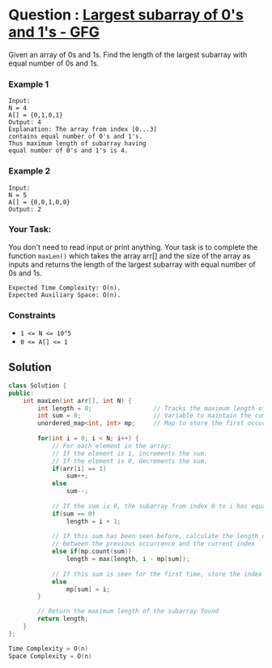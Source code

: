 # Question : [Largest subarray of 0's and 1's - GFG](https://www.geeksforgeeks.org/problems/largest-subarray-of-0s-and-1s/1)

Given an array of 0s and 1s. Find the length of the largest subarray with equal number of 0s and 1s.

### Example 1

```
Input:
N = 4
A[] = {0,1,0,1}
Output: 4
Explanation: The array from index [0...3]
contains equal number of 0's and 1's.
Thus maximum length of subarray having
equal number of 0's and 1's is 4.
```

### Example 2

```
Input:
N = 5
A[] = {0,0,1,0,0}
Output: 2
```

### Your Task:
You don't need to read input or print anything. Your task is to complete the function `maxLen()` which takes the array arr[] and the size of the array as inputs and returns the length of the largest subarray with equal number of 0s and 1s.

```
Expected Time Complexity: O(n).
Expected Auxiliary Space: O(n).
```

### Constraints

- `1 <= N <= 10^5`
- `0 <= A[] <= 1`

## Solution

```Cpp
class Solution {
public:
    int maxLen(int arr[], int N) {
        int length = 0;                 // Tracks the maximum length of the subarray found
        int sum = 0;                    // Variable to maintain the cumulative sum
        unordered_map<int, int> mp;     // Map to store the first occurrence of each sum
        
        for(int i = 0; i < N; i++) {            
            // For each element in the array:
            // If the element is 1, increments the sum.
            // If the element is 0, decrements the sum.
            if(arr[i] == 1)
                sum++;
            else 
                sum--;
            
            // If the sum is 0, the subarray from index 0 to i has equal 1s and 0s
            if(sum == 0)
                length = i + 1;
            
            // If this sum has been seen before, calculate the length of the subarray
            // between the previous occurrence and the current index
            else if(mp.count(sum))
                length = max(length, i - mp[sum]);
            
            // If this sum is seen for the first time, store the index
            else
                mp[sum] = i;
        }

        // Return the maximum length of the subarray found
        return length;
    }
};

Time Complexity = O(n)
Space Complexity = O(n)
```